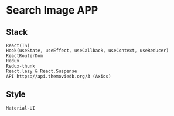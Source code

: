 # Search Image APP

## Stack
    React(TS)
    Hook(useState, useEffect, useCallback, useContext, useReducer)
    ReactRouterDom
    Redux
    Redux-thunk
    React.lazy & React.Suspense
    API https://api.themoviedb.org/3 (Axios)
## Style
    Material-UI    

        
    
    

